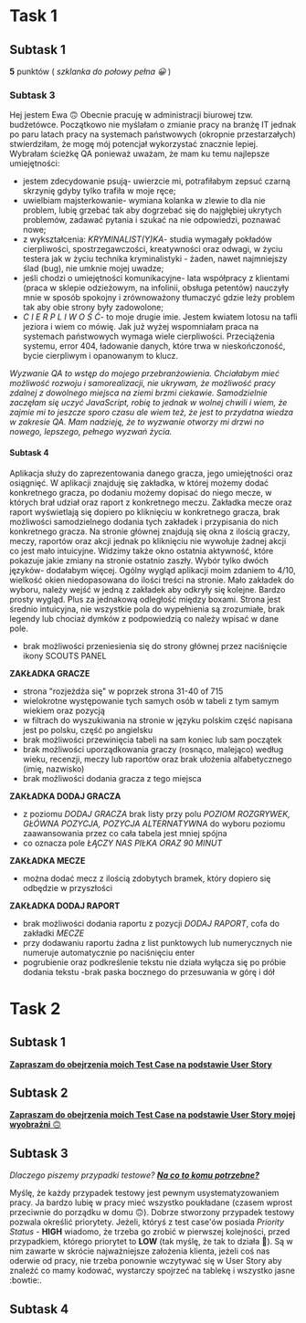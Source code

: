 # Task 1
## Subtask 1
**5** punktów ( *szklanka do połowy pełna :grinning:* )
### Subtask 3
Hej jestem Ewa :upside_down_face: Obecnie pracuję w administracji biurowej tzw. budżetówce. Początkowo nie myślałam o zmianie pracy na branżę IT jednak po paru latach pracy na systemach państwowych (okropnie przestarzałych) stwierdziłam, że mogę mój potencjał wykorzystać znacznie lepiej. Wybrałam ścieżkę QA ponieważ uważam, że mam ku temu najlepsze umiejętności: 
- jestem zdecydowanie psują- uwierzcie mi, potrafiłabym zepsuć czarną skrzynię gdyby tylko trafiła w moje ręce;
- uwielbiam majsterkowanie- wymiana kolanka w zlewie to dla nie problem, lubię grzebać tak aby dogrzebać się do najgłębiej ukrytych problemów, zadawać pytania i szukać na nie odpowiedzi, poznawać nowe;
- z wykształcenia: *KRYMINALIST(Y)KA*- studia wymagały pokładów cierpliwości, spostrzegawczości, kreatywności oraz odwagi, w życiu testera jak w życiu technika kryminalistyki - żaden, nawet najmniejszy ślad (bug), nie umknie mojej uwadze;
- jeśli chodzi o umiejętności komunikacyjne- lata współpracy z klientami (praca w sklepie odzieżowym, na infolinii, obsługa petentów) nauczyły mnie w sposób spokojny i zrównoważony tłumaczyć gdzie leży problem tak aby obie strony były zadowolone;
- *C I E R P L I W O Ś Ć*- to moje drugie imie. Jestem kwiatem lotosu na tafli jeziora i wiem co mówię. Jak już wyżej wspomniałam praca na systemach państwowych wymaga wiele cierpliwości. Przeciążenia systemu, error 404, ładowanie danych, które trwa w nieskończoność, bycie cierpliwym i opanowanym to klucz. 

*Wyzwanie QA to wstęp do mojego przebranżowienia. Chciałabym mieć możliwość rozwoju i samorealizacji, nie ukrywam, że możliwość pracy zdalnej z dowolnego miejsca na ziemi brzmi ciekawie. Samodzielnie zaczęłam się uczyć JavaScript, robię to jednak w wolnej chwili i wiem, że zajmie mi to jeszcze sporo czasu ale wiem też, że jest to przydatna wiedza w zakresie QA. Mam nadzieję, że to wyzwanie otworzy mi drzwi no nowego, lepszego, pełnego wyzwań życia.*
#### Subtask 4
Aplikacja służy do zaprezentowania danego gracza, jego umiejętności oraz osiągnięć. 
W aplikacji znajduję się zakładka, w której możemy dodać konkretnego gracza, po dodaniu możemy dopisać do niego mecze, w których brał udział oraz raport z konkretnego meczu. 
Zakładka mecze oraz raport wyświetlają się dopiero po kliknięciu w konkretnego gracza, brak możliwości samodzielnego dodania tych zakładek i przypisania do nich konkretnego gracza. 
Na stronie głównej znajdują się okna z ilością graczy, meczy, raportów oraz akcji jednak po kliknięciu nie wywołuje żadnej akcji co jest mało intuicyjne. Widzimy także okno ostatnia aktywność, które pokazuje jakie zmiany na stronie ostatnio zaszły.
Wybór tylko dwóch języków- dodałabym więcej.
Ogólny wygląd aplikacji moim zdaniem to 4/10, wielkość okien niedopasowana do ilości treści na stronie. Mało zakładek do wyboru, należy wejść w jedną z zakładek aby odkryły się kolejne. Bardzo prosty wygląd. Plus za jednakową odległość między boxami.
Strona jest średnio intuicyjna, nie wszystkie pola do wypełnienia są zrozumiałe, brak legendy lub chociaż dymków z podpowiedzią co należy wpisać w dane pole. 

- brak możliwości przeniesienia się do strony głównej przez naciśnięcie ikony SCOUTS PANEL

**ZAKŁADKA GRACZE**
- strona "rozjeżdża się" w poprzek strona 31-40 of 715
- wielokrotne występowanie tych samych osób w tabeli z tym samym wiekiem oraz pozycją
- w filtrach do wyszukiwania na stronie w języku polskim część napisana jest po polsku, część po angielsku
- brak możliwości przewinięcia tabeli na sam koniec lub sam początek
- brak możliwości uporządkowania graczy (rosnąco, malejąco) według wieku, recenzji, meczy lub raportów oraz brak ułożenia alfabetycznego (imię, nazwisko)
- brak możliwości dodania gracza z tego miejsca

**ZAKŁADKA DODAJ GRACZA**
- z poziomu *DODAJ GRACZA* brak listy przy polu *POZIOM ROZGRYWEK, GŁÓWNA POZYCJA, POZYCJA ALTERNATYWNA* do wyboru poziomu zaawansowania przez co cała tabela jest mniej spójna
- co oznacza pole *ŁĄCZY NAS PIŁKA ORAZ 90 MINUT*

**ZAKŁADKA MECZE**
- można dodać mecz z ilością zdobytych bramek, który dopiero się odbędzie w przyszłości

**ZAKŁADKA DODAJ RAPORT**
- brak możliwości dodania raportu z pozycji *DODAJ RAPORT*, cofa do zakładki *MECZE* 
- przy dodawaniu raportu żadna z list punktowych lub numerycznych nie numeruje automatycznie po naciśnięciu enter
- pogrubienie oraz podkreślenie tekstu nie działa wyłącza się po próbie dodania tekstu
-brak paska bocznego do przesuwania w górę i dół 

# Task 2
## Subtask 1
[**Zapraszam do obejrzenia moich Test Case na podstawie User Story**](https://docs.google.com/document/d/145BCbJmNvsBQwyAk2-DyKNk6xYN0Kx-LVsqLFNldfE0/edit?usp=share_link)

## Subtask 2
[**Zapraszam do obejrzenia moich Test Case na podstawie User Story mojej wyobraźni** :upside_down_face:](https://docs.google.com/document/d/1HaRPLeS1NCLNkClMsWqlzjkFCffxWHZGUW2SC_HApSU/edit?usp=share_link)

## Subtask 3
*Dlaczego piszemy przypadki testowe? [**Na co to komu potrzebne?**](https://www.youtube.com/watch?v=OO3FANjwKHY&t=1s)*

Myślę, że każdy przypadek testowy jest pewnym usystematyzowaniem pracy. Ja bardzo lubię w pracy mieć wszystko poukładane (czasem wprost przeciwnie do porządku w domu :upside_down_face:). Dobrze stworzony przypadek testowy pozwala określić priorytety. Jeżeli, któryś z test case'ów posiada *Priority Status* - **HIGH** wiadomo, że trzeba go zrobić w pierwszej kolejności, przed przypadkiem, którego priorytet to **LOW** (tak myślę, że tak to działa :information_desk_person:). Są w nim zawarte w skrócie najważniejsze założenia klienta, jeżeli coś nas oderwie od pracy, nie trzeba ponownie wczytywać się w User Story aby znaleźć co mamy kodować, wystarczy spojrzeć na tablekę i wszystko jasne :bowtie:. 

## Subtask 4
